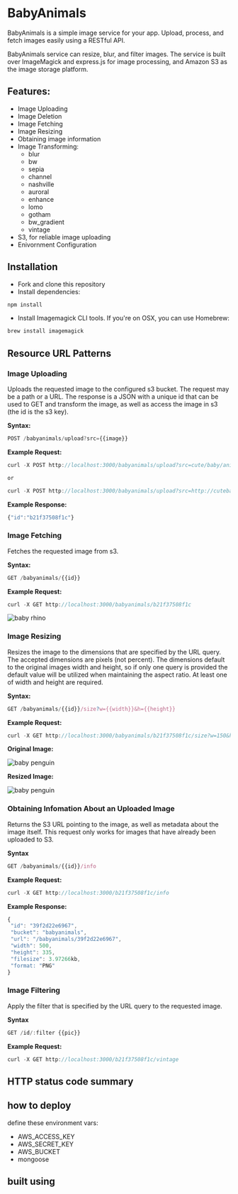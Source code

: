 # BabyAnimals

BabyAnimals is a simple image service for your app. Upload, process, and fetch images easily using a RESTful API. 

BabyAnimals service can resize, blur, and filter images. The service is built over ImageMagick and express.js for image processing, and Amazon S3 as the image storage platform.

## Features:

* Image Uploading
* Image Deletion
* Image Fetching
* Image Resizing
* Obtaining image information
* Image Transforming:
  * blur
  * bw
  * sepia
  * channel
  * nashville
  * auroral 
  * enhance
  * lomo
  * gotham
  * bw_gradient
  * vintage
* S3, for reliable image uploading
* Enivornment Configuration

## Installation

* Fork and clone this repository
* Install dependencies:

```js
npm install
```

* Install Imagemagick CLI tools. If you're on OSX, you can use Homebrew:

```js
brew install imagemagick
```
## Resource URL Patterns


### Image Uploading

Uploads the requested image to the configured s3 bucket. The request may be a path or a URL. The response is a JSON with a unique id that can be used to GET and transform the image, as well as access the image in s3 (the id is the s3 key).

**Syntax:**

```js
POST /babyanimals/upload?src={{image}}
```

**Example Request:**
```js
curl -X POST http://localhost:3000/babyanimals/upload?src=cute/baby/animal.png

or 

curl -X POST http://localhost:3000/babyanimals/upload?src=http://cutebabyanimal.png
```

**Example Response:** 
````js
{"id":"b21f37508f1c"}
````

### Image Fetching

Fetches the requested image from s3.

**Syntax:**

```js
GET /babyanimals/{{id}}
```

**Example Request:**

```js
curl -X GET http://localhost:3000/babyanimals/b21f37508f1c
```

![baby rhino](http://babyanimals.herokuapp.com/babyanimals/a6e5a7983949/)

### Image Resizing

Resizes the image to the dimensions that are specified by the URL query. The accepted dimensions are pixels (not percent). The dimensions default to the original images width and height, so if only one query is provided the default value will be utilized when maintaining the aspect ratio. At least one of width and height are required.

**Syntax:**
```js
GET /babyanimals/{{id}}/size?w={{width}}&h={{height}}
```
**Example Request:**

```js
curl -X GET http://localhost:3000/babyanimals/b21f37508f1c/size?w=150&h=200
```

**Original Image:**

![baby penguin](http://babyanimals.herokuapp.com/babyanimals/cb428c822347/size?w=400)

**Resized Image:**

![baby penguin](http://babyanimals.herokuapp.com/babyanimals/cb428c822347/size?w=200)

### Obtaining Infomation About an Uploaded Image

Returns the S3 URL pointing to the image, as well as metadata about the image itself. This request only works for images that have already been uploaded to S3.

**Syntax**
```js
GET /babyanimals/{{id}}/info
```

**Example Request:**
```js
curl -X GET http://localhost:3000/b21f37508f1c/info
```

**Example Response:**
```js
{
 "id": "39f2d22e6967",
 "bucket": "babyanimals",
 "url": "/babyanimals/39f2d22e6967",
 "width": 500,
 "height": 335,
 "filesize": 3.97266kb,
 "format: "PNG" 
}
```

### Image Filtering

Apply the filter that is specified by the URL query to the requested image.

**Syntax**
```js
GET /id/:filter {{pic}}
```
**Example Request:**
```js
curl -X GET http://localhost:3000/b21f37508f1c/vintage
```

## HTTP status code summary

## how to deploy

define these environment vars:
  - AWS_ACCESS_KEY
  - AWS_SECRET_KEY
  - AWS_BUCKET
  - mongoose


built using
------
